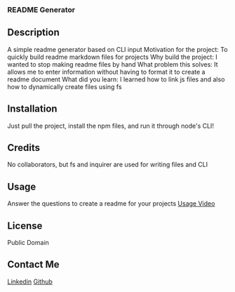 ### README Generator
## Description
A simple readme generator based on CLI input
Motivation for the project: To quickly build readme markdown files for projects
Why build the project: I wanted to stop making readme files by hand
What problem this solves: It allows me to enter information without having to format it to create a readme document
What did you learn: I learned how to link js files and also how to dynamically create files using fs
## Installation 
Just pull the project, install the npm files, and run it through node's CLI!
## Credits
No collaborators, but fs and inquirer are used for writing files and CLI
## Usage
Answer the questions to create a readme for your projects
[Usage Video](https://watch.screencastify.com/v/QTfUIYQed8EMeYtZhnGc)
## License
Public Domain
## Contact Me
[Linkedin](https://www.linkedin.com/in/cameronclark1110/)
[Github](https://github.com/sankeatan)
